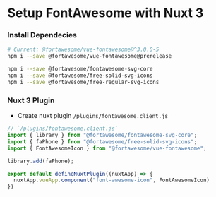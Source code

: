 # Setup FontAwesome with Nuxt 3
### Install Dependecies
```bash
# Current: @fortawesome/vue-fontawesome@^3.0.0-5
npm i --save @fortawesome/vue-fontawesome@prerelease

npm i --save @fortawesome/fontawesome-svg-core
npm i --save @fortawesome/free-solid-svg-icons
npm i --save @fortawesome/free-regular-svg-icons
```
### Nuxt 3 Plugin
 - Create nuxt plugin `/plugins/fontawesome.client.js`
```js
// `/plugins/fontawesome.client.js`
import { library } from "@fortawesome/fontawesome-svg-core";
import { faPhone } from "@fortawesome/free-solid-svg-icons";
import { FontAwesomeIcon } from "@fortawesome/vue-fontawesome";

library.add(faPhone);

export default defineNuxtPlugin((nuxtApp) => {
  nuxtApp.vueApp.component("font-awesome-icon", FontAwesomeIcon)
})
```
